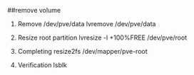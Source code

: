 ##remove volume

1. Remove /dev/pve/data
lvremove /dev/pve/data

3. Resize root partition
lvresize -l +100%FREE /dev/pve/root

5. Completing
resize2fs /dev/mapper/pve-root

7. Verification
lsblk
